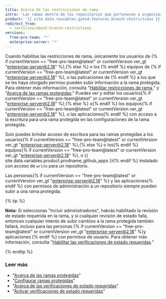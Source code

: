 ```yaml
---
title: Acerca de las restricciones de rama
intro: 'Las ramas dentro de los repositorios que pertenecen a organizaciones pueden ser configuradas para que solo ciertos usuarios{% if currentVersion == "free-pro-team@latest" or currentVersion ver_gt "enterprise-server@2.18" %},{% else %} o{% endif %} equipos{% if currentVersion == "free-pro-team@latest" or currentVersion ver_gt "enterprise-server@2.18" %}, o aplicaciones{% endif %} pueden empujar a la rama.'
product: '{{ site.data.reusables.gated-features.branch-restrictions }}'
redirect_from:
  - /articles/about-branch-restrictions
versions:
  free-pro-team: '*'
  enterprise-server: '*'
---
```


Cuando habilitas las restricciones de rama, únicamente los usuarios de {% if currentVersion == "free-pro-team@latest" or currentVersion ver_gt "enterprise-server@2.18" %},{% else %} o los {% endif %} equipos de {% if currentVersion == "free-pro-team@latest" or currentVersion ver_gt "enterprise-server@2.18" %}, o las palicaciones de {% endif %} a los que se les haya otorgado permiso pueden subir información a la rama protegida. Para obtener más información, consulta "[Habilitar restricciones de rama ](/articles/enabling-branch-restrictions)" y "[Acerca de las ramas protegidas](/articles/about-protected-branches)." Puedes ver y editar los usuarios{% if currentVersion == "free-pro-team@latest" or currentVersion ver_gt "enterprise-server@2.18" %},{% else %} o{% endif %} los equipos{% if currentVersion == "free-pro-team@latest" or currentVersion ver_gt "enterprise-server@2.18" %}, o las aplicaciones{% endif %} con acceso a la escritura para una rama protegida en las configuraciones de la rama protegida.

Solo puedes brindar acceso de escritura para las ramas protegidas a los usuarios{% if currentVersion == "free-pro-team@latest" or currentVersion ver_gt "enterprise-server@2.18" %},{% else %} o los{% endif %} equipos{% if currentVersion == "free-pro-team@latest" or currentVersion ver_gt "enterprise-server@2.18" %}, o {{ site.data.variables.product.prodname_github_apps }}{% endif %} instalado con acceso de `write` para un repositorio.

Las personas{% if currentVersion == "free-pro-team@latest" or currentVersion ver_gt "enterprise-server@2.18" %} y las aplicaciones{% endif %} con permisos de administración a un repositorio siempre pueden subir a una rama protegida.

{% tip %}

**Nota:** Si seleccionas "Incluir administradores", habrás habilitado la revisión de estado requerida en la rama, y si cualquier revisión de estado falla, entonces cualquier intento de subir cambios a la rama protegida también fallará, incluso para las personas {% if currentVersion == "free-pro-team@latest" or currentVersion ver_gt "enterprise-server@2.18" %}y aplicaciones {% endif %} con permisos de usuario. Para obtener más información, consulta "[Habilitar las verificaciones de estado requeridas](/articles/enabling-required-status-checks)."

{% endtip %}

### Leer más

- "[Acerca de las ramas protegidas](/articles/about-protected-branches)"
- "[Configurar ramas protegidas](/articles/configuring-protected-branches)"
- "[Acerca de las verificaciones de estado requeridas](/articles/about-required-status-checks)"
- "[Activar verificaciones de estado requeridas](/articles/enabling-required-status-checks)"
